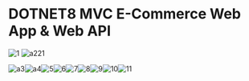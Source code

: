 # DOTNET8 MVC E-Commerce Web App & Web API
![1](https://github.com/duhanboblanli/DOTNET8-MVC-E-Commerce-Web-App/assets/77344408/1fed9b20-9cd2-4f70-87b7-81955963ebf5)
![a221](https://github.com/duhanboblanli/DOTNET8-MVC-E-Commerce-Web-App/assets/77344408/1c5ff9e3-4cfc-425f-b3b1-e6a9aa1dbae8)


![a3](https://github.com/duhanboblanli/DOTNET8-MVC-E-Commerce-Web-App/assets/77344408/e282f6d0-424f-41a9-a365-3b4b31b651c8)![a4](https://github.com/duhanboblanli/DOTNET8-MVC-E-Commerce-Web-App/assets/77344408/e6f7eae9-f168-4c75-ace5-93478b7e0072)![5](https://github.com/duhanboblanli/DOTNET8-MVC-E-Commerce-Web-App/assets/77344408/aa22a75b-8857-4729-b72b-5d57c0de7711)![6](https://github.com/duhanboblanli/DOTNET8-MVC-E-Commerce-Web-App/assets/77344408/1b333a1c-84e1-4eee-95b9-c10c9c219ebd)![7](https://github.com/duhanboblanli/DOTNET8-MVC-E-Commerce-Web-App/assets/77344408/c0c51b7c-dd34-42cf-9f54-65d2f193d258)![8](https://github.com/duhanboblanli/DOTNET8-MVC-E-Commerce-Web-App/assets/77344408/99d118db-8ecc-4e24-a9a4-cbb869fb875a)![9](https://github.com/duhanboblanli/DOTNET8-MVC-E-Commerce-Web-App/assets/77344408/32e16f65-c11f-4927-84da-9142c6466444)![10](https://github.com/duhanboblanli/DOTNET8-MVC-E-Commerce-Web-App/assets/77344408/f141bcc9-7d55-4ce0-9d16-e50796ae82bd)![11](https://github.com/duhanboblanli/DOTNET8-MVC-E-Commerce-Web-App/assets/77344408/e0216267-32da-4a09-b6e7-12b0f22af31b)


















